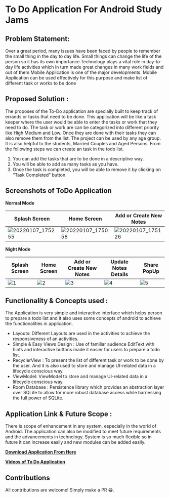 # To Do Application For Android Study Jams 


## <b> Problem Statement: </b>

Over a great period, many issues have been faced by people to remember the small thing in the day to day life. Small things can change the life of the person so it has its own importance.Technology plays a vital role in day-to-day life activities which in turn made great changes in many work fields and out of them Mobile Application is one of the major developments. Mobile Application can be used effectively for this purpose and make list of different task or works to be done

## <b> Proposed Solution : </b>

The proposes of the  To-Do application are specially built to keep track of errands or tasks that need to be done. This application will be like a task keeper where the user would be able to enter the tasks or work that they need to do. The task or work are can be categorized into different priority like High Medium and Low. Once they are done with their tasks they can also remove them from the list. The project can be used by any age group. It is also helpful to the students, Married Couples and Aged Persons. From the following steps we can create an task in the todo list.

1. You can add the tasks that are to be done in a descriptive way.
2. You will be able to add as many tasks as you have.
3. Once the task is completed, you will be able to remove it by clicking on “Task Completed” button.

## <b>Screenshots of ToDo Application</b>

<b>Normal Mode</b>

Splash Screen | Home Screen | Add or Create New Notes | Update Notes Details | Share PopUp
------------ | ------------- | ------------- | ------------- | -------------
![20220107_175255](https://user-images.githubusercontent.com/47290783/148545039-b205d407-688a-413b-876c-9dfb879d692b.jpg) | ![20220107_175058](https://user-images.githubusercontent.com/47290783/148545061-db5f10a5-e5a4-4055-8861-1732c753354d.jpg) | ![20220107_175126](https://user-images.githubusercontent.com/47290783/148545117-818d3e4a-1889-41b4-8dce-020794c508f5.jpg) | ![20220107_175215](https://user-images.githubusercontent.com/47290783/148545138-423619f6-3615-497d-a4f1-f54575bf9e3e.jpg) | ![20220107_175240](https://user-images.githubusercontent.com/47290783/148545167-eb2d0470-f778-414e-91ef-fdb02deb959c.jpg)

<b>Night Mode</b>

Splash Screen | Home Screen | Add or Create New Notes | Update Notes Details | Share PopUp
------------ | ------------- | ------------- | ------------- | -------------
![1](https://user-images.githubusercontent.com/47290783/148548178-6849e1f1-17e9-499a-825f-09e36119184e.jpg) | ![2](https://user-images.githubusercontent.com/47290783/148548188-72f3b7ac-1cad-42e5-9cb5-e790eb99053f.jpg) | ![3](https://user-images.githubusercontent.com/47290783/148548198-8dc924e3-a778-431d-84f6-d35de633a73d.jpg) | ![4](https://user-images.githubusercontent.com/47290783/148548210-dfb0def3-52eb-4466-8b3a-83e9f41fa9ed.jpg) | ![5](https://user-images.githubusercontent.com/47290783/148548221-c32b0821-9f3d-4561-81ac-2881d2ab0f08.jpg)

## <b> Functionality & Concepts used : </b>

The Application is very simple and interactive interface which helps person to prepare a todo list and it also uses some concepts of android to achieve the functionalities in application.

- Layouts: Different Layouts are used in the activities to achieve the responsiveness of an activities.
- Simple & Easy Views Design : Use of familiar audience EditText with hints and interactive buttons made it easier for users to prepare a todo list.
- RecyclerView : To present the list of different task or work to be done by the user. And it is also used to store and manage UI-related data in a lifecycle conscious way.  
- ViewModel: ViewModel to store and manage UI-related data in a lifecycle conscious way.
- Room Database : Persistence library which provides an abstraction layer over SQLite to allow for more robust database access while harnessing the full power of SQLite.

## <b> Application Link & Future Scope : </b>

There is scope of enhancement in any system, especially in the world of Android. The application can also be modified to meet future requirements and the advancements in technology. System is so much flexible so in future it can increase easily and new modules can be added easily.

<b>[Download Application From Here](https://drive.google.com/drive/folders/17Tm0WnP26AI4AocJbTaAUXFzEQR6UkLR?usp=sharing)</b>

<b>[Videos of To Do Application](https://drive.google.com/drive/folders/1hV9adm8aRtNnjKGOl0IjFJ-pMQDZnd_C?usp=sharing)</b>

## Contributions
All contributions are welcome! Simply make a PR 😁.
